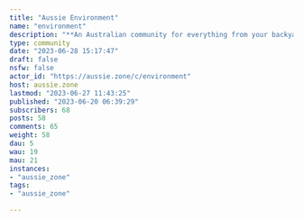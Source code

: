 ```yaml
---
title: "Aussie Environment" 
name: "environment"
description: "**An Australian community for everything from your backyard to beyond the black stump.**Topics may include Aussie plants and animals, environmental and climate news and stories, etc. New related communities will be split off when required, think like subcommunities that exist on that other platform.***Trigger Warning**: Community contains mostly bad environmental news (not by choice!). Until tagging is available, please be aware and click accordingly.**Banner Credit: https://www.flickr.com/photos/takver/14871864504/***Aussie Zone Rules** -   Golden rule - don’t be a dick. If you wouldn’t say it in front of your grandmother, don’t post it.-    No bigotry - including racism, sexism, ableism, homophobia, transphobia, or xenophobia. -   Be respectful. Everyone should feel welcome here. -   No porn. -   No Ads / Spamming. -   Nothing illegal in Australia.**Server Info**-    Hosted in Sydney-    User community creation disabled - visit [!meta@aussie.zone](https://aussie.zone/c/meta) -    Down votes enabled-    User signup enabled- Server Admin: [@lodion@aussie.zone](https://aussie.zone/u/lodion)"
type: community
date: "2023-06-28 15:17:47"
draft: false
nsfw: false
actor_id: "https://aussie.zone/c/environment"
host: aussie.zone
lastmod: "2023-06-27 11:43:25"
published: "2023-06-20 06:39:29"
subscribers: 68
posts: 58
comments: 65
weight: 58
dau: 5
wau: 19
mau: 21
instances:
- "aussie_zone"
tags: 
- "aussie_zone"

---
```

